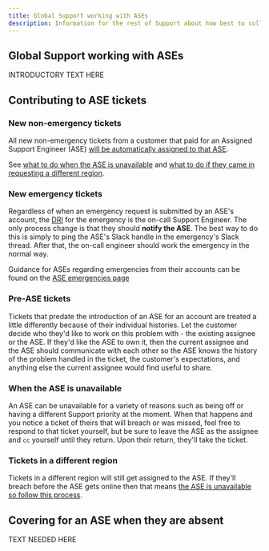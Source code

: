 ```yaml
---
title: Global Support working with ASEs
description: Information for the rest of Support about how best to collaborate with Assigned Support Engineers (ASEs)
---
```


## Global Support working with ASEs

INTRODUCTORY TEXT HERE

## Contributing to ASE tickets

### New non-emergency tickets

<!-- This is not true for all accounts currently, and may also change for the future.
     Change this to discuss how to determine whether and how to help on ASE account
     tickets. -->

All new non-emergency tickets from a customer that paid for an Assigned
Support Engineer (ASE)
[will be automatically assigned to that ASE](../customer-onboarding.html#auto-assign-the-customers-tickets).

See [what to do when the ASE is unavailable](#when-the-ase-is-unavailable) and
[what to do if they came in requesting a different region](#tickets-in-a-different-region).

### New emergency tickets

Regardless of when an emergency request is submitted by an ASE's account,
the [DRI](/handbook/people-group/directly-responsible-individuals.html)
for the emergency is the on-call Support Engineer. The only process change is
that they should **notify the ASE**. The best way to do this is simply to ping
the ASE's Slack handle in the emergency's Slack thread. After that, the on-call
engineer should work the emergency in the normal way.

Guidance for ASEs regarding emergencies from their accounts can be found on the
[ASE emergencies page](../emergencies.html)

### Pre-ASE tickets

Tickets that predate the introduction of an ASE for an account are treated a
little differently because of their individual histories. Let the customer
decide who they'd like to work on this problem with - the existing assignee or
the ASE. If they'd like the ASE to own it, then the current assignee and the ASE
should communicate with each other so the ASE knows the history of the problem
handled in the ticket, the customer's expectations, and anything else the current
assignee would find useful to share.

### When the ASE is unavailable

An ASE can be unavailable for a variety of reasons such as being off or having
a different Support priority at the moment. When that happens and you notice a
ticket of theirs that will breach or was missed, feel free to respond to that
ticket yourself, but be sure to leave the ASE as the assignee and `cc`
yourself until they return. Upon their return, they'll take the ticket.

### Tickets in a different region

Tickets in a different region will still get assigned to the ASE. If they'll
breach before the ASE gets online then that means
[the ASE is unavailable so follow this process](#when-the-ase-is-unavailable).

## Covering for an ASE when they are absent

TEXT NEEDED HERE
